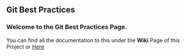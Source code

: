 ## Git Best Practices

### Welcome to the Git Best Practices Page.

You can find all the documentation to this under the **Wiki** Page of this Project or [Here](https://git.smartfactory.de/wiki/bestpractices/-/wikis/home)
